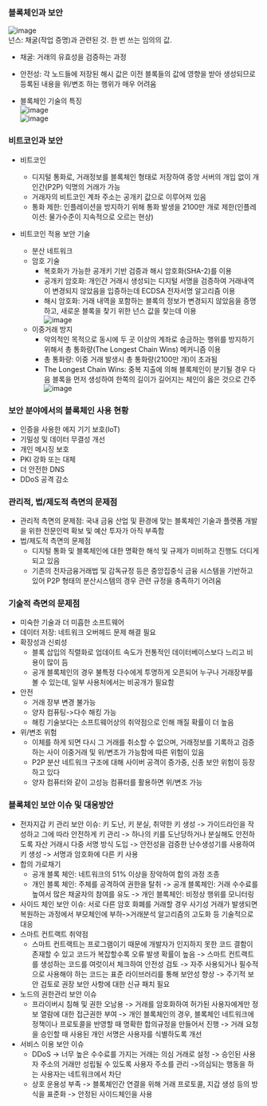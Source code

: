 ### 블록체인과 보안   
![image](https://user-images.githubusercontent.com/28378553/126039905-21773719-f033-401d-b445-9500df88e75d.png)   
넌스: 채굴(작업 증명)과 관련된 것. 한 번 쓰는 임의의 값.
- 채굴: 거래의 유효성을 검증하는 과정
- 안전성: 각 노드들에 저장된 해시 값은 이전 블록들의 값에 영향을 받아 생성되므로 등록된 내용을 위/변조 하는 행위가 매우 어려움

- 블록체인 기술의 특징   
![image](https://user-images.githubusercontent.com/28378553/126040030-190b7433-df06-4c19-aca1-cb7c6e316f84.png)   
![image](https://user-images.githubusercontent.com/28378553/126040087-7d245250-48ad-4727-8fa0-aef982ceb580.png)   

### 비트코인과 보안
- 비트코인
  + 디지털 통화로, 거래정보를 블록체인 형태로 저장하여 중앙 서버의 개입 없이 개인간(P2P) 익명의 거래가 가능
  + 거래자의 비트코인 계좌 주소는 공개키 값으로 이루어져 있음
  + 통화 제한: 인플레이션을 방지하기 위해 통화 발생을 2100만 개로 제한(인플레이션: 물가수준이 지속적으로 오르는 현상)

- 비트코인 적용 보안 기술
  + 분산 네트워크
  + 암호 기술
    - 복호화가 가능한 공개키 기반 검증과 해시 암호화(SHA-2)를 이용
    - 공개키 암호화: 개인간 거래시 생성되는 디지털 서명을 검증하여 거래내역이 변경되지 않았음을 입증하는데 ECDSA 전자서명 알고리즘 이용
    - 해시 암호화: 거래 내역을 포함하는 블록의 정보가 변경되지 않았음을 증명하고, 새로운 블록을 찾기 위한 넌스 값을 찾는데 이용   
    ![image](https://user-images.githubusercontent.com/28378553/126040974-01abbf7d-451d-400a-a2a8-7396607b97bc.png)    
  + 이중거래 방지
    - 악의적인 목적으로 동시에 두 곳 이상의 계좌로 송금하는 행위를 방지하기 위해서 총 통화량(The Longest Chain Wins) 메커니즘 이용
    - 총 통화량: 이중 거래 발생시 총 통화량(2100만 개)이 초과됨
    - The Longest Chain Wins: 중복 지출에 의해 블록체인이 분기될 경우 다음 블록을 먼저 생성하여 한쪽의 길이가 길어지는 체인이 옳은 것으로 간주   
    ![image](https://user-images.githubusercontent.com/28378553/126041178-e945f1e0-d568-4c43-8f57-4cc473995730.png)    

### 보안 분야에서의 블록체인 사용 현황
  + 인증을 사용한 에지 기기 보호(IoT)
  + 기밀성 및 데이터 무결성 개선
  + 개인 메시징 보호
  + PKI 강화 또는 대체
  + 더 안전한 DNS
  + DDoS 공격 감소

### 관리적, 법/제도적 측면의 문제점
- 관리적 측면의 문제점: 국내 금융 산업 및 환경에 맞는 블록체인 기술과 플랫폼 개발을 위한 전문인력 확보 및 예산 투자가 아직 부족함
- 법/제도적 측면의 문제점
  + 디지털 통화 및 블록체인에 대한 명확한 해석 및 규제가 미비하고 진행도 더디게 되고 있음
  + 기존의 전자금융거래법 및 감독규정 등은 중앙집중식 금융 시스템을 기반하고 있어 P2P 형태의 분산시스템의 경우 관련 규정을 충족하기 어려움

### 기술적 측면의 문제점
- 미숙한 기술과 더 미흡한 소프트웨어
- 데이터 저장: 네트워크 오버헤드 문제 해결 필요
- 확장성과 신뢰성
  + 블록 삽입의 직렬화로 업데이트 속도가 전통적인 데이터베이스보다 느리고 비용이 많이 듬
  + 공개 블록체인의 경우 불특정 다수에게 투명하게 오픈되어 누구나 거래장부를 볼 수 있는데, 일부 사용처에서는 비공개가 필요함
- 안전
  + 거래 장부 변경 불가능
  + 양자 컴퓨팅->다수 해킹 가능
  + 해킹 기술보다는 소프트웨어상의 취약점으로 인해 깨질 확률이 더 높음
- 위/변조 위험
  + 이체를 하게 되면 다시 그 거래를 취소할 수 없으며, 거래정보를 기록하고 검증하는 사이 이중거래 및 위/변조가 가능함에 따른 위험이 있음
  + P2P 분산 네트워크 구조에 대해 사이버 공격이 증가중, 신종 보안 위험이 등장하고 있다
  + 양자 컴퓨터와 같이 고성능 컴퓨터를 활용하면 위/변조 가능
  
### 블록체인 보안 이슈 및 대응방안
- 전자지갑 키 관리 보안 이슈: 키 도난, 키 분실, 취약한 키 생성
  -> 가이드라인을 작성하고 그에 따라 안전하게 키 관리
  -> 하나의 키를 도난당하거나 분실해도 안전하도록 자산 거래시 다중 서명 방식 도입
  -> 안전성을 검증한 난수생성기를 사용하여 키 생성
  -> 서명과 암호화에 다른 키 사용
- 합의 가로채기
  + 공개 블록 체인: 네트워크의 51% 이상을 장악하여 합의 과정 조종
  + 개인 블록 체인: 주체를 공격하여 권한을 탈취
  -> 공개 블록체인: 거래 수수료를 높여서 많은 채굴자의 참여를 유도
  -> 개인 블록체인: 비정상 행위를 모니터링
- 사이드 체인 보안 이슈: 서로 다른 암호 화폐를 거래할 경우 사기성 거래가 발생되면 복원하는 과정에서 부모체인에 부하->거래분석 알고리즘의 고도화 등 기술적으로 대응
- 스마트 컨트랙트 취약점
  + 스마트 컨트랙트는 프로그램이기 때문에 개발자가 인지하지 못한 코드 결함이 존재할 수 있고 코드가 복잡할수록 오류 발생 확률이 높음
  -> 스마트 컨트랙트를 생성하는 코드를 여럿이서 체크하여 안전성 검토
  -> 자주 사용되거나 필수적으로 사용해야 하는 코드는 표준 라이브러리를 통해 보안성 향상
  -> 주기적 보안 검토로 권장 보안 사항에 대한 신규 패치 필요
- 노드의 권한관리 보안 이슈
  + 프라이버시 침해 및 권한 오남용
  -> 거래를 암호화하여 허가된 사용자에게만 정보 열람에 대한 접근권한 부여
  -> 개인 블록체인의 경우, 블록체인 네트워크에 정책이나 프로토콜을 반영할 때 명확한 합의규정을 만들어서 진행
  -> 거래 요청을 승인할 때 사용된 개인 서명은 사용자를 식별하도록 개선
- 서비스 이용 보안 이슈
  + DDoS
    -> 너무 높은 수수료를 가지는 거래는 의심 거래로 설정
    -> 승인된 사용자 주소의 거래만 성립될 수 있도록 사용자 주소를 관리
    ->의심되는 행동을 하는 사용자는 네트워크에서 차단
  + 상호 운용성 부족
    -> 블록체인간 연결을 위해 거래 프로토콜, 지갑 생성 등의 방식을 표준화
    -> 안정된 사이드체인을 사용
